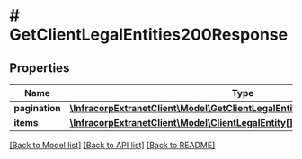 # # GetClientLegalEntities200Response

## Properties

Name | Type | Description | Notes
------------ | ------------- | ------------- | -------------
**pagination** | [**\InfracorpExtranetClient\Model\GetClientLegalEntities200ResponsePagination**](GetClientLegalEntities200ResponsePagination.md) |  | [optional]
**items** | [**\InfracorpExtranetClient\Model\ClientLegalEntity[]**](ClientLegalEntity.md) |  | [optional]

[[Back to Model list]](../../README.md#models) [[Back to API list]](../../README.md#endpoints) [[Back to README]](../../README.md)
